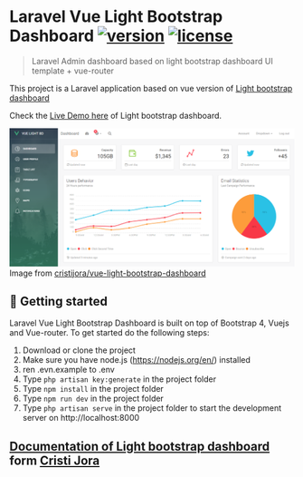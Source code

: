 # Laravel Vue Light Bootstrap Dashboard [![version][version-badge]][CHANGELOG] [![license][license-badge]][LICENSE]

> Laravel Admin dashboard based on light bootstrap dashboard UI template + vue-router

This project is a Laravel application based on vue version of [Light bootstrap dashboard](https://www.creative-tim.com/product/vue-light-bootstrap-dashboard)


Check the [Live Demo here](http://vuejs.creative-tim.com/vue-light-bootstrap-dashboard) of Light bootstrap dashboard.

![](public/static/Dashboard.PNG)
Image from [cristijora/vue-light-bootstrap-dashboard](https://github.com/cristijora/vue-light-bootstrap-dashboard)

## :rocket: Getting started

Laravel Vue Light Bootstrap Dashboard is built on top of Bootstrap 4, Vuejs and Vue-router. To get started do the following steps:
1. Download or clone  the project
2. Make sure you have node.js (https://nodejs.org/en/) installed
3. ren .evn.example to .env 
4. Type `php artisan key:generate` in the project folder
5. Type `npm install` in the project folder 
6. Type `npm run dev` in the project folder 
7. Type `php artisan serve` in the project folder to start the development server on http://localhost:8000



## [Documentation of Light bootstrap dashboard ](https://cristijora.github.io/vue-light-bootstrap-dashboard/documentation/#/buttons) form [Cristi Jora](https://github.com/cristijora)

[CHANGELOG]: CHANGELOG.md
[LICENSE]: LICENSE.md
[version-badge]: https://img.shields.io/badge/version-1.0.0-blue.svg
[license-badge]: https://img.shields.io/badge/license-MIT-blue.svg
